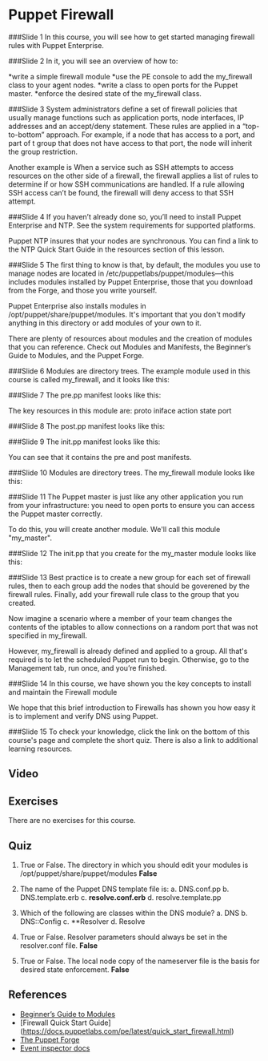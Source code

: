 # Puppet Firewall

###Slide 1
In this course, you will see how to get started managing firewall rules with Puppet Enterprise.


###Slide 2
In it, you will see an overview of how to:

*write a simple firewall module
*use the PE console to add the my_firewall class to your agent nodes.
*write a class to open ports for the Puppet master.
*enforce the desired state of the my_firewall class.


###Slide 3
System administrators define a set of firewall policies that usually manage functions such as application ports, node interfaces, IP addresses and an accept/deny statement. These rules are applied in a “top-to-bottom” approach. For example, if a node that has access to a port, and part of t group that does not have access to that port, the node will inherit the group restriction. 

Another example is When a service such as SSH attempts to access resources on the other side of a firewall, the firewall applies a list of rules to determine if or how SSH communications are handled. If a rule allowing SSH access can’t be found, the firewall will deny access to that SSH attempt.


###Slide 4
If you haven’t already done so, you’ll need to install Puppet Enterprise and NTP. See the system requirements for supported platforms.

Puppet NTP insures that your nodes are synchronous. You can find a link to the NTP Quick Start Guide in the resources section of this lesson.


###Slide 5
The first thing to know is that, by default, the modules you use to manage nodes are located in /etc/puppetlabs/puppet/modules—this includes modules installed by Puppet Enterprise, those that you download from the Forge, and those you write yourself.

Puppet Enterprise also installs modules in /opt/puppet/share/puppet/modules. It's important that you don't modify anything in this directory or add modules of your own to it.

There are plenty of resources about modules and the creation of modules that you can reference. Check out Modules and Manifests, the Beginner’s Guide to Modules, and the Puppet Forge.


###Slide 6
Modules are directory trees. The example module used in this course is called my_firewall, and it looks like this:


###Slide 7
The pre.pp manifest looks like this:

The key resources in this module are:
proto
iniface
action
state
port


###Slide 8
The post.pp manifest looks like this:


###Slide 9
The init.pp manifest looks like this:

You can see that it contains the pre and post manifests.

###Slide 10
Modules are directory trees. The my_firewall module looks like this:


###Slide 11
The Puppet master is just like any other application you run from your infrastructure: you need to open ports to ensure you can access the Puppet master correctly.

To do this, you will create another module. We'll call this module "my_master".


###Slide 12
The init.pp that you create for the my_master module looks like this:


###Slide 13
Best practice is to create a new group for each set of firewall rules, then to each group add the nodes that should be goverened by the firewall rules. Finally, add your firewall rule class to the group that you created.

Now imagine a scenario where a member of your team changes the contents of the iptables to allow connections on a random port that was not specified in my_firewall.

However, my_firewall is already defined and applied to a group. All that's required is to let the scheduled Puppet run to begin. Otherwise, go to the Management tab, run once, and you’re finished. 


###Slide 14
In this course, we have shown you the key concepts to install and maintain the Firewall module

We hope that this brief introduction to Firewalls has shown you how easy it is to implement and verify DNS using Puppet.


###Slide 15
To check your knowledge, click the link on the bottom of this course's page and complete the short quiz. There is also a link to additional learning resources.


## Video ##

## Exercises ##
There are no exercises for this course.

## Quiz ##

1. True or False. The directory in which you should edit your modules is /opt/puppet/share/puppet/modules **False**

2. The name of the Puppet DNS template file is:
	a. DNS.conf.pp
	b. DNS.template.erb
	c. **resolve.conf.erb**
	d. resolve.template.pp
3. Which of the following are classes within the DNS module?
	a. DNS
	b. DNS::Config
	c. **Resolver
	d. Resolve
4. True or False. Resolver parameters should always be set in the resolver.conf file. **False**
5. True or False. The local node copy of the nameserver file is the basis for desired state enforcement. **False**

## References ##
* [Beginner’s Guide to Modules](https://docs.puppetlabs.com/pe/latest/guides/module_guides/bgtm.html)
* [Firewall Quick Start Guide] (https://docs.puppetlabs.com/pe/latest/quick_start_firewall.html)
* [The Puppet Forge](https://forge.puppetlabs.com/)
* [Event inspector docs](https://docs.puppetlabs.com/pe/latest/console_event_inspector)
